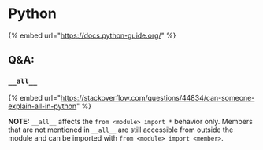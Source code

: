 # Python

{% embed url="https://docs.python-guide.org/" %}

## Q&A: 

### `__all__`

{% embed url="https://stackoverflow.com/questions/44834/can-someone-explain-all-in-python" %}

**NOTE:** `__all__` affects the `from <module> import *` behavior only. Members that are not mentioned in `__all__` are still accessible from outside the module and can be imported with `from <module> import <member>`.




